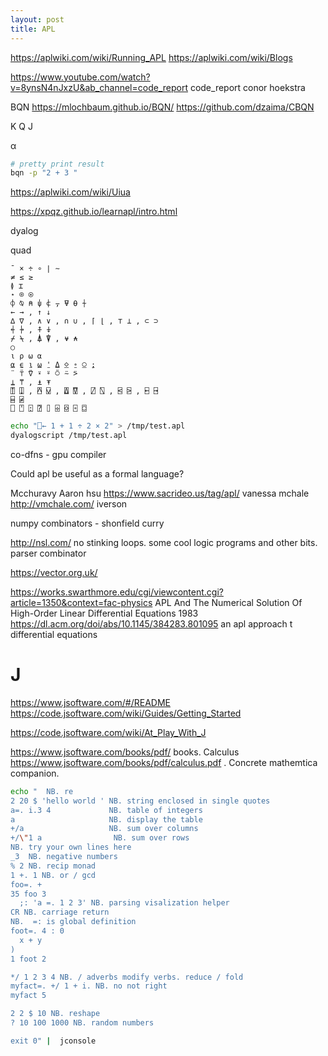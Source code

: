 ```yaml
---
layout: post
title: APL
---
```


<https://aplwiki.com/wiki/Running_APL>
<https://aplwiki.com/wiki/Blogs>

<https://www.youtube.com/watch?v=8ynsN4nJxzU&ab_channel=code_report> code_report conor hoekstra

BQN <https://mlochbaum.github.io/BQN/> <https://github.com/dzaima/CBQN>

K
Q
J

α

```bash
# pretty print result
bqn -p "2 + 3 "
```

<https://aplwiki.com/wiki/Uiua>

<https://xpqz.github.io/learnapl/intro.html>

dyalog

quad

```
¯ × ÷ ∘ ∣ ∼
≠ ≤ ≥
≬ ⌶
⋆ ⌾ ⍟
⌽ ⍉ ⍝ ⍦ ⍧ ⍪ ⍫ ⍬ ⍭
← → , ↑ ↓
∆ ∇ , ∧ ∨ , ∩ ∪ , ⌈ ⌊ , ⊤ ⊥ , ⊂ ⊃
⍅ ⍆ , ⍏ ⍖
⌿ ⍀ , ⍋ ⍒ , ⍱ ⍲
○
⍳ ⍴ ⍵ ⍺
⍶ ⍷ ⍸ ⍹ ⍘ ⍙ ⍚ ⍛ ⍜ ⍮
¨ ⍡ ⍢ ⍣ ⍤ ⍥ ⍨ ⍩
⍊ ⍑ , ⍎ ⍕
⍐ ⍗ , ⍓ ⍌ , ⍍ ⍔ , ⍁ ⍂ , ⍃ ⍄ , ⍇ ⍈
⌸ ⍯
⎕ ⍞ ⍠ ⍰ ⌷ ⌹ ⌺ ⌻ ⌼

```

```bash
echo "⎕← 1 + 1 ÷ 2 × 2" > /tmp/test.apl
dyalogscript /tmp/test.apl


```

co-dfns - gpu compiler

Could apl be useful as a formal language?

Mcchuravy
Aaron hsu <https://www.sacrideo.us/tag/apl/>
vanessa mchale <http://vmchale.com/>
iverson

numpy
combinators - shonfield curry

<http://nsl.com/> no stinking loops. some cool logic programs and other bits. parser combinator

<https://vector.org.uk/>

<https://works.swarthmore.edu/cgi/viewcontent.cgi?article=1350&context=fac-physics> APL And The Numerical Solution Of High-Order Linear Differential Equations  1983
<https://dl.acm.org/doi/abs/10.1145/384283.801095> an apl approach t differential equations

# J

<https://www.jsoftware.com/#/README>
<https://code.jsoftware.com/wiki/Guides/Getting_Started>

<https://code.jsoftware.com/wiki/At_Play_With_J>

<https://www.jsoftware.com/books/pdf/> books. Calculus <https://www.jsoftware.com/books/pdf/calculus.pdf> . Concrete mathemtica companion.

```bash
echo "  NB. re
2 20 $ 'hello world ' NB. string enclosed in single quotes
a=. i.3 4             NB. table of integers
a                     NB. display the table   
+/a                   NB. sum over columns
+/\"1 a                NB. sum over rows
NB. try your own lines here
_3  NB. negative numbers
% 2 NB. recip monad
1 +. 1 NB. or / gcd
foo=. +
35 foo 3
  ;: 'a =. 1 2 3' NB. parsing visalization helper
CR NB. carriage return 
NB.  =: is global definition
foot=. 4 : 0
  x + y
)
1 foot 2

*/ 1 2 3 4 NB. / adverbs modify verbs. reduce / fold
myfact=. +/ 1 + i. NB. no not right
myfact 5

2 2 $ 10 NB. reshape
? 10 100 1000 NB. random numbers

exit 0" |  jconsole

```
